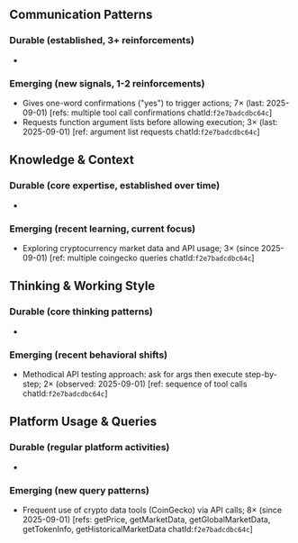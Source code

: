 ## Communication Patterns
### Durable (established, 3+ reinforcements)
-
### Emerging (new signals, 1-2 reinforcements)
- Gives one-word confirmations ("yes") to trigger actions; 7× (last: 2025-09-01) [refs: multiple tool call confirmations chatId:`f2e7badcdbc64c`]
- Requests function argument lists before allowing execution; 3× (last: 2025-09-01) [ref: argument list requests chatId:`f2e7badcdbc64c`]

## Knowledge & Context
### Durable (core expertise, established over time)
-
### Emerging (recent learning, current focus)
- Exploring cryptocurrency market data and API usage; 3× (since 2025-09-01) [ref: multiple coingecko queries chatId:`f2e7badcdbc64c`]

## Thinking & Working Style
### Durable (core thinking patterns)
-
### Emerging (recent behavioral shifts)
- Methodical API testing approach: ask for args then execute step-by-step; 2× (observed: 2025-09-01) [ref: sequence of tool calls chatId:`f2e7badcdbc64c`]

## Platform Usage & Queries
### Durable (regular platform activities)
-
### Emerging (new query patterns)
- Frequent use of crypto data tools (CoinGecko) via API calls; 8× (since 2025-09-01) [refs: getPrice, getMarketData, getGlobalMarketData, getTokenInfo, getHistoricalMarketData chatId:`f2e7badcdbc64c`]